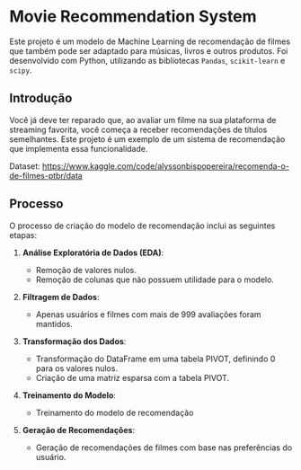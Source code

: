 # Movie Recommendation System

Este projeto é um modelo de Machine Learning de recomendação de filmes que também pode ser adaptado para músicas, livros e outros produtos. Foi desenvolvido com Python, utilizando as bibliotecas `Pandas`, `scikit-learn` e `scipy`.

## Introdução

Você já deve ter reparado que, ao avaliar um filme na sua plataforma de streaming favorita, você começa a receber recomendações de títulos semelhantes. Este projeto é um exemplo de um sistema de recomendação que implementa essa funcionalidade.


Dataset: https://www.kaggle.com/code/alyssonbispopereira/recomenda-o-de-filmes-ptbr/data

## Processo

O processo de criação do modelo de recomendação inclui as seguintes etapas:

1. **Análise Exploratória de Dados (EDA)**:
    - Remoção de valores nulos.
    - Remoção de colunas que não possuem utilidade para o modelo.

2. **Filtragem de Dados**:
    - Apenas usuários e filmes com mais de 999 avaliações foram mantidos.

3. **Transformação dos Dados**:
    - Transformação do DataFrame em uma tabela PIVOT, definindo 0 para os valores nulos.
    - Criação de uma matriz esparsa com a tabela PIVOT.

4. **Treinamento do Modelo**:
    - Treinamento do modelo de recomendação

5. **Geração de Recomendações**:
    - Geração de recomendações de filmes com base nas preferências do usuário.

